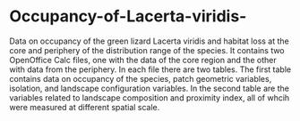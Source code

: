 # Occupancy-of-Lacerta-viridis-
Data on occupancy of the green lizard Lacerta viridis and habitat loss at the core and periphery of the distribution range of the species.
It contains two OpenOffice Calc files, one with the data of the core region and the other with data from the periphery. In each file there are 
two tables. The first table contains data on occupancy of the species, patch geometric variables, isolation, and landscape configuration variables. In the second table are the variables related to landscape composition and proximity index, all of whcih were measured at different spatial scale.
